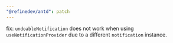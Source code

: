 ```yaml
---
"@refinedev/antd": patch
---
```


fix: `undoableNotification` does not work when using `useNotificationProvider` due to a different `notification` instance.
